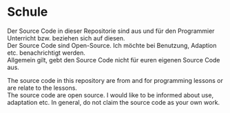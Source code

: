 # Schule
Der Source Code in dieser Repositorie sind aus und für den Programmier Unterricht bzw. beziehen sich auf diesen.  
Der Source Code sind Open-Source. Ich möchte bei Benutzung, Adaption etc. benachrichtigt werden.  
Allgemein gilt, gebt den Source Code nicht für euren eigenen Source Code aus.  

The source code in this repository are from and for programming lessons or are relate to the lessons.  
The source code are open source. I would like to be informed about use, adaptation etc.
In general, do not claim the source code as your own work.
